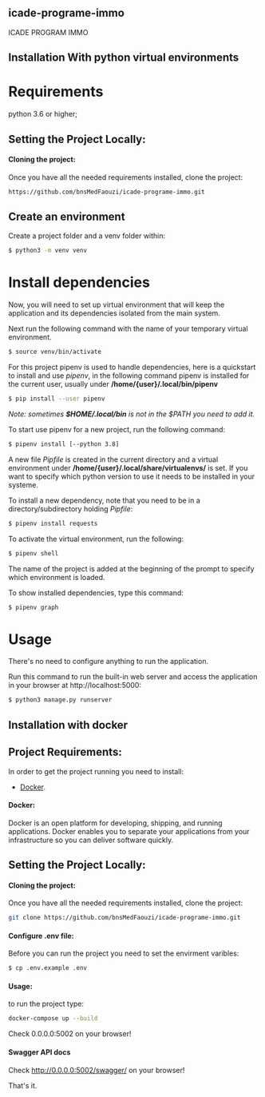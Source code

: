 ## icade-programe-immo

ICADE PROGRAM IMMO

## Installation With python virtual environments

# Requirements
python 3.6 or higher;

## Setting the Project Locally:

#### Cloning the project:

Once you have all the needed requirements installed, clone the project:

``` bash
https://github.com/bnsMedFaouzi/icade-programe-immo.git
```


## Create an environment
Create a project folder and a venv folder within:

``` bash
$ python3 -m venv venv
```


# Install dependencies
Now, you will need to set up virtual environment that will keep the application and its dependencies isolated from the main system.

Next run the following command with the name of your temporary virtual environment.

``` bash
$ source venv/bin/activate
```

For this project pipenv is used to handle dependencies, here is a quickstart
to install and use _pipenv_, in the following command pipenv is installed 
for the current user, usually under __/home/{user}/.local/bin/pipenv__
``` bash
$ pip install --user pipenv
```

_Note: sometimes __$HOME/.local/bin__ is not in the $PATH you need to add it._

To start use pipenv for a new project, run the following command:
``` bash
$ pipenv install [--python 3.8]
```
A new file _Pipfile_ is created in the current directory and a virtual environment
under __/home/{user}/.local/share/virtualenvs/__ is set.
If you want to specify which python version to use it needs to be installed in
your systeme.


To install a new dependency, note that you need to be in a directory/subdirectory
holding _Pipfile_:
``` bash
$ pipenv install requests
```

To activate the virtual environment, run the following:
``` bash
$ pipenv shell
```
The name of the project is added at the beginning of the prompt to specify which
environment is loaded.

To show installed dependencies, type this command:
``` bash
$ pipenv graph
```

# Usage
There's no need to configure anything to run the application.

Run this command to run the built-in web server and access the application in your browser at http://localhost:5000:

``` bash
$ python3 manage.py runserver
```

## Installation with docker

## Project Requirements:

In order to get the project running you need to install:

- [Docker](https://docs.docker.com/get-docker/).

#### Docker:

Docker is an open platform for developing, shipping, and running applications. Docker enables you to separate your applications from your infrastructure so you can deliver software quickly.

## Setting the Project Locally:

#### Cloning the project:

Once you have all the needed requirements installed, clone the project:

``` bash
git clone https://github.com/bnsMedFaouzi/icade-programe-immo.git
```

#### Configure .env file:

Before you can run the project you need to set the envirment varibles:

``` bash
$ cp .env.example .env
```

#### Usage:

to run the project type:

``` bash
docker-compose up --build
```

Check 0.0.0.0:5002 on your browser!

#### Swagger API docs 

Check http://0.0.0.0:5002/swagger/ on your browser!

That's it.
